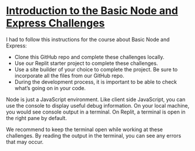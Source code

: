 # [Introduction to the Basic Node and Express Challenges](https://www.freecodecamp.org/learn/apis-and-microservices/basic-node-and-express/)

I had to follow this instructions for the course about Basic Node and Express:

- Clone this GitHub repo and complete these challenges locally.
- Use our Replit starter project to complete these challenges.
- Use a site builder of your choice to complete the project. Be sure to incorporate all the files from our GitHub repo.
- During the development process, it is important to be able to check what’s going on in your code.

Node is just a JavaScript environment. Like client side JavaScript, you can use the console to display useful debug information. On your local machine, you would see console output in a terminal. On Replit, a terminal is open in the right pane by default.

We recommend to keep the terminal open while working at these challenges. By reading the output in the terminal, you can see any errors that may occur.

